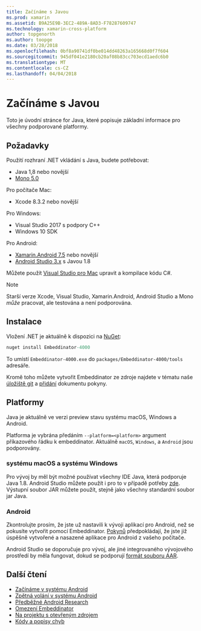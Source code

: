 ```yaml
---
title: Začínáme s Javou
ms.prod: xamarin
ms.assetid: B9A25E9B-3EC2-489A-8AD3-F78287609747
ms.technology: xamarin-cross-platform
author: topgenorth
ms.author: toopge
ms.date: 03/28/2018
ms.openlocfilehash: 0bf8a90741df0be014dd48263a165668d0f7f604
ms.sourcegitcommit: 945df041e2180cb20af08b83cc703ecd1aedc6b0
ms.translationtype: MT
ms.contentlocale: cs-CZ
ms.lasthandoff: 04/04/2018
---
```

# <a name="getting-started-with-java"></a>Začínáme s Javou


Toto je úvodní stránce for Java, které popisuje základní informace pro všechny podporované platformy.

## <a name="requirements"></a>Požadavky

Použití rozhraní .NET vkládání s Java, budete potřebovat:

* Java 1,8 nebo novější
* [Mono 5.0](http://www.mono-project.com/download/)

Pro počítače Mac:
* Xcode 8.3.2 nebo novější

Pro Windows:
* Visual Studio 2017 s podpory C++
* Windows 10 SDK

Pro Android:
* [Xamarin.Android 7.5](https://www.visualstudio.com/xamarin/) nebo novější
* [Android Studio 3.x](https://developer.android.com/studio/index.html) s Javou 1.8

Můžete použít [Visual Studio pro Mac](https://www.visualstudio.com/vs/visual-studio-mac/) upravit a kompilace kódu C#.

> [!NOTE]
> Starší verze Xcode, Visual Studio, Xamarin.Android, Android Studio a Mono _může_ pracovat, ale testována a není podporována.

## <a name="installation"></a>Instalace

Vložení .NET je aktuálně k dispozici na [NuGet](https://www.nuget.org/packages/Embeddinator-4000/):

```csharp
nuget install Embeddinator-4000
```
To umístí `Embeddinator-4000.exe` do `packages/Embeddinator-4000/tools` adresáře.

Kromě toho můžete vytvořit Embeddinator ze zdroje najdete v tématu naše [úložiště git](https://github.com/mono/Embeddinator-4000/) a [přidání](https://github.com/mono/Embeddinator-4000/blob/master/docs/Contributing.md) dokumentu pokyny.

## <a name="platforms"></a>Platformy

Java je aktuálně ve verzi preview stavu systému macOS, Windows a Android.

Platforma je vybrána předáním `--platform=<platform>` argument příkazového řádku k embeddinator. Aktuálně `macOS`, `Windows`, a `Android` jsou podporovány.

### <a name="macos-and-windows"></a>systému macOS a systému Windows

Pro vývoj by měl být možné používat všechny IDE Java, která podporuje Java 1.8. Android Studio můžete použít i pro to v případě potřeby [zde](https://stackoverflow.com/questions/16626810/can-android-studio-be-used-to-run-standard-java-projects). Výstupní soubor JAR můžete použít, stejně jako všechny standardní soubor jar Java.

### <a name="android"></a>Android

Zkontrolujte prosím, že jste už nastavili k vývoji aplikací pro Android, než se pokusíte vytvořit pomocí Embeddinator. [Pokynů](~/tools/dotnet-embedding/get-started/java/android.md) předpokládají, že jste již úspěšně vytvořené a nasazené aplikace pro Android z vašeho počítače.

Android Studio se doporučuje pro vývoj, ale jiné integrovaného vývojového prostředí by měla fungovat, dokud se podporují [formát souboru AAR](https://developer.android.com/studio/projects/android-library.html).

## <a name="further-reading"></a>Další čtení

* [Začínáme v systému Android](~/tools/dotnet-embedding/get-started/java/android.md)
* [Zpětná volání v systému Android](~/tools/dotnet-embedding/android/callbacks.md)
* [Předběžné Android Research](~/tools/dotnet-embedding/android/index.md)
* [Omezení Embeddinator](~/tools/dotnet-embedding/limitations.md)
* [Na projektu s otevřeným zdrojem](https://github.com/mono/Embeddinator-4000/blob/master/docs/Contributing.md)
* [Kódy a popisy chyb](~/tools/dotnet-embedding/errors.md)
